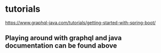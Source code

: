 # tutorials


https://www.graphql-java.com/tutorials/getting-started-with-spring-boot/


## Playing around with graphql and java documentation can be found above 
